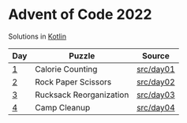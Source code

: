 # Advent of Code 2022

Solutions in [Kotlin](https://www.kotlinlang.org/)

| Day                                      | Puzzle                  | Source                        |
|------------------------------------------|-------------------------|-------------------------------|
| [1](https://adventofcode.com/2022/day/1) | Calorie Counting        | [src/day01](src/day01/App.kt) |
| [2](https://adventofcode.com/2022/day/2) | Rock Paper Scissors     | [src/day02](src/day02/App.kt) |
| [3](https://adventofcode.com/2022/day/3) | Rucksack Reorganization | [src/day03](src/day03/App.kt) |
| [4](https://adventofcode.com/2022/day/4) | Camp Cleanup            | [src/day04](src/day04/App.kt) |